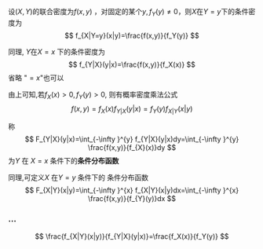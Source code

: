 

设$(X,Y)$的联合密度为$f(x,y)$ ，对固定的某个$y, f_Y(y)\ne 0$，则$X$在$Y=y$下的条件密度为
$$
f_{X|Y=y}(x|y)=\frac{f(x,y)}{f_Y(y)}
$$

同理, $Y$在$X=x$ 下的条件密度为
$$
f_{Y|X}(y|x)=\frac{f(x,y)}{f_X(x)}
$$
	省略 "$=x$"也可以


由上可知,若$f_{X}(x)>0,f_{Y}(y)>0$, 则有概率密度乘法公式
$$
f(x,y)=f_{X}(x)f_{Y|X}(y|x)=f_{Y}(y)f_{X|Y}(x|y)
$$


称
$$
F_{Y|X}(y|x)=\int_{-\infty }^{y} f_{Y|X}(y|x)dy=\int_{-\infty }^{y} \frac{f(x,y)}{f_{X}(x)}dy
$$
为$Y$ 在 $X=x$ 条件下的**条件分布函数**

同理,可定义$X$ 在$Y=y$ 条件下的 条件分布函数
$$
F_{X|Y}(x|y)=\int_{-\infty }^{x} f_{X|Y}(x|y)dx=\int_{-\infty }^{x} \frac{f(x,y)}{f_{Y}(y)}dx
$$

### ...
$$
\frac{f_{X|Y}(x|y)}{f_{Y|X}(y|x)}=\frac{f_X(x)}{f_Y(y)}
$$


